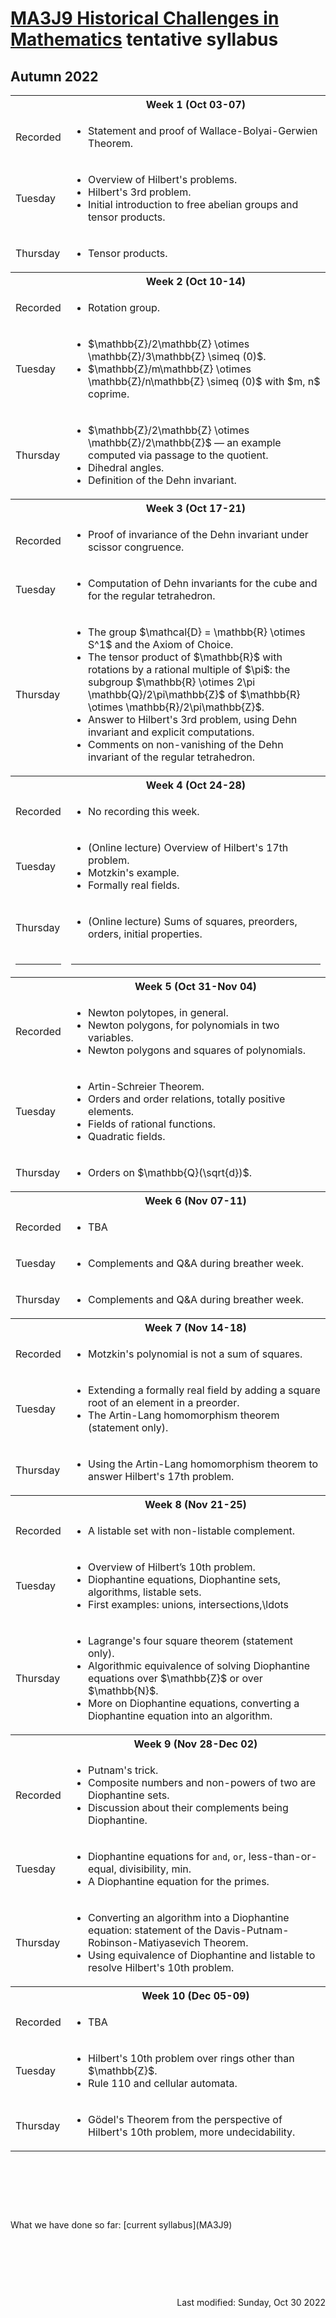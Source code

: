 <!DOCTYPE html>
<meta charset="UTF-8">
<script type="text/javascript" id="MathJax-script" async
  src="https://cdn.jsdelivr.net/npm/mathjax@3/es5/tex-mml-chtml.js">
</script>
<script>
  MathJax = {
    tex: {
      inlineMath: [['$', '$']]
    }
  };
</script>

<!-- https://www.geeksforgeeks.org/how-to-reload-page-only-once-in-javascript/ -->
<script type='text/javascript'>
  (() => {
      if (window.localStorage) {
          if (!localStorage.getItem('reload')) {
              localStorage['reload'] = true;
              window.location.reload();
          } else {
              localStorage.removeItem('reload');
          }
      }
  })();
</script>
# [MA3J9 Historical Challenges in Mathematics](https://moodle.warwick.ac.uk/course/view.php?id=52244) tentative syllabus
## Autumn 2022

<table>
  <tbody>
<!--  ##################  Week 1  ################## -->
    <tr><th></th><th style="text-align: center">Week 1 (Oct 03-07)</th></tr>
    <tr><td>Recorded</td>
      <td>
        <ul>
          <li>Statement and proof of Wallace-Bolyai-Gerwien Theorem.</li>
        </ul>
      </td>
    </tr>
    <tr><td>Tuesday</td>
      <td>
        <ul>
          <li>Overview of Hilbert's problems.</li>
          <li>Hilbert's 3rd problem.</li>
          <li>Initial introduction to free abelian groups and tensor products.</li>
        </ul>
      </td>
    </tr>
    <tr><td>Thursday</td>
      <td>
        <ul>
          <li>Tensor products.</li>
        </ul>
      </td>
    </tr>
<!--  ##################  Week 2  ################## -->
    <tr><th></th><th style="text-align: center">Week 2 (Oct 10-14)</th></tr>
    <tr><td>Recorded</td>
      <td>
        <ul>
          <li>Rotation group.</li>
        </ul>
      </td>
    </tr>
    <tr><td>Tuesday</td>
      <td>
        <ul>
          <li>$\mathbb{Z}/2\mathbb{Z} \otimes \mathbb{Z}/3\mathbb{Z} \simeq (0)$.</li>
          <li>$\mathbb{Z}/m\mathbb{Z} \otimes \mathbb{Z}/n\mathbb{Z} \simeq (0)$ with $m, n$ coprime.</li>
        </ul>
      </td>
    </tr>
    <tr><td>Thursday</td>
      <td>
        <ul>
          <li>$\mathbb{Z}/2\mathbb{Z} \otimes \mathbb{Z}/2\mathbb{Z}$ &mdash; an example computed via passage to the quotient.</li>
          <li>Dihedral angles.</li>
          <li>Definition of the Dehn invariant.</li>
        </ul>
      </td>
    </tr>
<!--  ##################  Week 3  ################## -->
    <tr><th></th><th style="text-align: center">Week 3 (Oct 17-21)</th></tr>
    <tr><td>Recorded</td>
      <td>
        <ul>
          <li>Proof of invariance of the Dehn invariant under scissor congruence.</li>
        </ul>
      </td>
    </tr>
    <tr><td>Tuesday</td>
      <td>
        <ul>
          <li>Computation of Dehn invariants for the cube and for the regular tetrahedron.</li>
        </ul>
      </td>
    </tr>
    <tr><td>Thursday</td>
      <td>
        <ul>
          <li>The group $\mathcal{D} = \mathbb{R} \otimes S^1$ and the Axiom of Choice.</li>
          <li>The tensor product of $\mathbb{R}$ with rotations by a rational multiple of $\pi$: the subgroup $\mathbb{R} \otimes 2\pi \mathbb{Q}/2\pi\mathbb{Z}$ of $\mathbb{R} \otimes \mathbb{R}/2\pi\mathbb{Z}$.</li>
          <li>Answer to Hilbert's 3rd problem, using Dehn invariant and explicit computations.</li>
          <li>Comments on non-vanishing of the Dehn invariant of the regular tetrahedron.</li>
        </ul>
      </td>
    </tr>
<!--  ##################  Week 4  ################## -->
    <tr><th></th><th style="text-align: center">Week 4 (Oct 24-28)</th></tr>
    <tr><td>Recorded</td>
      <td>
        <ul>
          <li>No recording this week.</li>
        </ul>
      </td>
    </tr>
    <tr><td>Tuesday</td>
      <td>
        <ul>
          <li>(Online lecture) Overview of Hilbert's 17th problem.</li>
          <li>Motzkin's example.</li>
          <li>Formally real fields.</li>
        </ul>
      </td>
    </tr>
    <tr><td>Thursday</td>
      <td>
        <ul>
          <li>(Online lecture) Sums of squares, preorders, orders, initial properties.</li>
          <tr><td class=divider><hr /></td><td class=divider><hr /></td></tr>
        </ul>
      </td>
    </tr>
<!--  ##################  Week 5  ################## -->
    <tr><th></th><th style="text-align: center">Week 5 (Oct 31-Nov 04)</th></tr>
    <tr><td>Recorded</td>
      <td>
        <ul>
          <li>Newton polytopes, in general.</li>
          <li>Newton polygons, for polynomials in two variables.</li>
          <li>Newton polygons and squares of polynomials.</li>
        </ul>
      </td>
    </tr>
    <tr><td>Tuesday</td>
      <td>
        <ul>
          <li>Artin-Schreier Theorem.</li>
          <li>Orders and order relations, totally positive elements.</li>
          <li>Fields of rational functions.</li>
          <li>Quadratic fields.</li>
        </ul>
      </td>
    </tr>
    <tr><td>Thursday</td>
      <td>
        <ul>
          <li>Orders on $\mathbb{Q}(\sqrt{d})$.</li>
        </ul>
      </td>
    </tr>
<!--  ##################  Week 6  ################## -->
    <tr><th></th><th style="text-align: center">Week 6 (Nov 07-11)</th></tr>
    <tr><td>Recorded</td>
      <td>
        <ul>
          <li>TBA</li>
        </ul>
      </td>
    </tr>
    <tr><td>Tuesday</td>
      <td>
        <ul>
          <li>Complements and Q&A during breather week.</li>
        </ul>
      </td>
    </tr>
    <tr><td>Thursday</td>
      <td>
        <ul>
          <li>Complements and Q&A during breather week.</li>
        </ul>
      </td>
    </tr>
<!--  ##################  Week 7  ################## -->
    <tr><th></th><th style="text-align: center">Week 7 (Nov 14-18)</th></tr>
    <tr><td>Recorded</td>
      <td>
        <ul>
          <li>Motzkin's polynomial is not a sum of squares.</li>
        </ul>
      </td>
    </tr>
    <tr><td>Tuesday</td>
      <td>
        <ul>
          <li>Extending a formally real field by adding a square root of an element in a preorder.</li>
          <li>The Artin-Lang homomorphism theorem (statement only).</li>
        </ul>
      </td>
    </tr>
    <tr><td>Thursday</td>
      <td>
        <ul>
          <li>Using the Artin-Lang homomorphism theorem to answer Hilbert's 17th problem.</li>
        </ul>
      </td>
    </tr>
<!--  ##################  Week 8  ################## -->
    <tr><th></th><th style="text-align: center">Week 8 (Nov 21-25)</th></tr>
    <tr><td>Recorded</td>
      <td>
        <ul>
          <li>A listable set with non-listable complement.</li>
        </ul>
      </td>
    </tr>
    <tr><td>Tuesday</td>
      <td>
        <ul>
          <li>Overview of Hilbert’s 10th problem.</li>
          <li>Diophantine equations, Diophantine sets, algorithms, listable sets.</li>
          <li>First examples: unions, intersections,\ldots</li>
        </ul>
      </td>
    </tr>
    <tr><td>Thursday</td>
      <td>
        <ul>
          <li>Lagrange's four square theorem (statement only).</li>
          <li>Algorithmic equivalence of solving Diophantine equations over $\mathbb{Z}$ or over $\mathbb{N}$.</li>
          <li>More on Diophantine equations, converting a Diophantine equation into an algorithm.</li>
        </ul>
      </td>
    </tr>
<!--  ##################  Week 9  ################## -->
    <tr><th></th><th style="text-align: center">Week 9 (Nov 28-Dec 02)</th></tr>
    <tr><td>Recorded</td>
      <td>
        <ul>
          <li>Putnam's trick.</li>
          <li>Composite numbers and non-powers of two are Diophantine sets.</li>
          <li>Discussion about their complements being Diophantine.</li>
        </ul>
      </td>
    </tr>
    <tr><td>Tuesday</td>
      <td>
        <ul>
          <li>Diophantine equations for <code>and</code>, <code>or</code>, less-than-or-equal, divisibility, min.</li>
          <li>A Diophantine equation for the primes.</li>
        </ul>
      </td>
    </tr>
    <tr><td>Thursday</td>
      <td>
        <ul>
          <li>Converting an algorithm into a Diophantine equation: statement of the Davis-Putnam-Robinson-Matiyasevich Theorem.</li>
          <li>Using equivalence of Diophantine and listable to resolve Hilbert's 10th problem.</li>
        </ul>
      </td>
    </tr>
<!--  ##################  Week 10  ################## -->
    <tr><th></th><th style="text-align: center">Week 10 (Dec 05-09)</th></tr>
    <tr><td>Recorded</td>
      <td>
        <ul>
          <li>TBA</li>
        </ul>
      </td>
    </tr>
    <tr><td>Tuesday</td>
      <td>
        <ul>
          <li>Hilbert's 10th problem over rings other than $\mathbb{Z}$.</li>
          <li>Rule 110 and cellular automata.</li>
        </ul>
      </td>
    </tr>
    <tr><td>Thursday</td>
      <td>
        <ul>
          <li>G&ouml;del's Theorem from the perspective of Hilbert's 10th problem, more undecidability.</li>
        </ul>
      </td>
    </tr>
  </tbody>
</table>
<p>&nbsp;</p><p>&nbsp;</p><p>&nbsp;</p>
What we have done so far: [current syllabus](MA3J9)
<p>&nbsp;</p><p>&nbsp;</p><p>&nbsp;</p>
<div style="text-align: right">Last modified: Sunday, Oct 30 2022</div>
